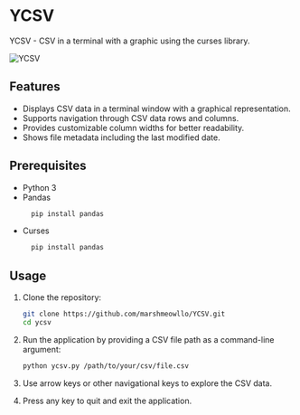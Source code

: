# YCSV

YCSV - CSV in a terminal with a graphic using the curses library.

![YCSV](image/YCSVα1.png)

## Features

- Displays CSV data in a terminal window with a graphical representation.
- Supports navigation through CSV data rows and columns.
- Provides customizable column widths for better readability.
- Shows file metadata including the last modified date.

## Prerequisites

- Python 3
- Pandas
  ```bash
    pip install pandas
  ```
- Curses
  ```bash
    pip install pandas
  ```

## Usage

1. Clone the repository:

    ```bash
    git clone https://github.com/marshmeowllo/YCSV.git
    cd ycsv
    ```

2. Run the application by providing a CSV file path as a command-line argument:

    ```bash
    python ycsv.py /path/to/your/csv/file.csv
    ```

3. Use arrow keys or other navigational keys to explore the CSV data.

4. Press any key to quit and exit the application.
